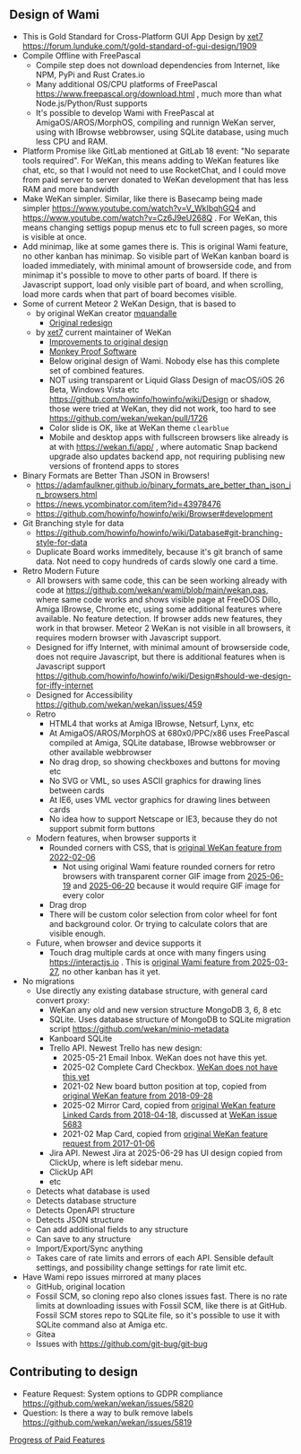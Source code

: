 ## Design of Wami

- This is Gold Standard for Cross-Platform GUI App Design by [xet7](https://github.com/xet7) https://forum.lunduke.com/t/gold-standard-of-gui-design/1909
- Compile Offline with FreePascal
  - Compile step does not download dependencies from Internet, like NPM, PyPi and Rust Crates.io
  - Many additional OS/CPU platforms of FreePascal https://www.freepascal.org/download.html , much more than what Node.js/Python/Rust supports
  - It's possible to develop Wami with FreePascal at AmigaOS/AROS/MorphOS, compiling and runnign WeKan server, using with IBrowse webbrowser, using SQLite database, using much less CPU and RAM.
- Platform Promise like GitLab mentioned at GitLab 18 event: "No separate tools required". For WeKan, this means adding to WeKan features like chat, etc, so that I would not need to use RocketChat, and I could move from paid server to server donated to WeKan development that has less RAM and more bandwidth
- Make WeKan simpler. Similar, like there is Basecamp being made simpler https://www.youtube.com/watch?v=V_WkIbqhGQ4 and https://www.youtube.com/watch?v=Cz6J9eU268Q . For WeKan, this means changing settigs popup menus etc to full screen pages, so more is visible at once.
- Add minimap, like at some games there is. This is original Wami feature, no other kanban has minimap. So visible part of WeKan kanban board is loaded immediately, with minimal amount of browserside code, and from minimap it's possible to move to other parts of board. If there is Javascript support, load only visible part of board, and when scrolling, load more cards when that part of board becomes visible.
- Some of current Meteor 2 WeKan Design, that is based to
  - by original WeKan creator [mquandalle](https://github.com/mquandalle)
    - [Original redesign](https://github.com/wekan/wekan/blob/main/docs/FAQ/FAQ.md#werent-you-called-libreboard-before) 
  - by [xet7](https://github.com/xet7) current maintainer of WeKan
    - [Improvements to original design](https://github.com/wekan/wekan/blob/main/docs/DeveloperDocs/Design-Principles.md)
    - [Monkey Proof Software](https://github.com/wekan/wekan/blob/main/docs/DeveloperDocs/Monkey-Proof-Software.md)
    - Below original design of Wami. Nobody else has this complete set of combined features.
    - NOT using transparent or Liquid Glass Design of macOS/iOS 26 Beta, Windows Vista etc https://github.com/howinfo/howinfo/wiki/Design or shadow, those were tried at WeKan, they did not work, too hard to see https://github.com/wekan/wekan/pull/1726
    - Color slide is OK, like at WeKan theme `clearblue`
    - Mobile and desktop apps with fullscreen browsers like already is at with https://wekan.fi/app/ , where automatic Snap backend upgrade also updates backend app, not requiring publising new versions of frontend apps to stores
- Binary Formats are Better Than JSON in Browsers!
  - https://adamfaulkner.github.io/binary_formats_are_better_than_json_in_browsers.html
  - https://news.ycombinator.com/item?id=43978476
  - https://github.com/howinfo/howinfo/wiki/Browser#development
- Git Branching style for data
  - https://github.com/howinfo/howinfo/wiki/Database#git-branching-style-for-data
  - Duplicate Board works immeditely, because it's git branch of same data. Not need to copy hundreds of cards slowly one card a time.
- Retro Modern Future
  - All browsers with same code, this can be seen working already with code at https://github.com/wekan/wami/blob/main/wekan.pas, where same code works and shows visible page at FreeDOS Dillo, Amiga IBrowse, Chrome etc, using some additional features where available. No feature detection. If browser adds new features, they work in that browser. Meteor 2 WeKan is not visible in all browsers, it requires modern browser with Javascript support.
  - Designed for iffy Internet, with minimal amount of browserside code, does not require Javascript, but there is additional features when is Javascript support https://github.com/howinfo/howinfo/wiki/Design#should-we-design-for-iffy-internet
  - Designed for Accessibility https://github.com/wekan/wekan/issues/459
  - Retro
    - HTML4 that works at Amiga IBrowse, Netsurf, Lynx, etc
    - At AmigaOS/AROS/MorphOS at 680x0/PPC/x86 uses FreePascal compiled at Amiga, SQLite database, IBrowse webbrowser or other available webbrowser
    - No drag drop, so showing checkboxes and buttons for moving etc
    - No SVG or VML, so uses ASCII graphics for drawing lines between cards
    - At IE6, uses VML vector graphics for drawing lines between cards
    - No idea how to support Netscape or IE3, because they do not support submit form buttons
  - Modern features, when browser supports it
    - Rounded corners with CSS, that is [original WeKan feature from 2022-02-06](https://github.com/wekan/wekan/issues/4326)
      - Not using original Wami feature rounded corners for retro browsers with transparent corner GIF image from [2025-06-19](https://github.com/wekan/wami/commit/60a6d583#diff-55eb6b0b766ec41c008ef615b2f1d3e24ba16b8c8ba549a84c5e73e2ab54344bR15-R17) and [2025-06-20](https://github.com/wekan/wami/commit/31ba33b37ab4b867fd2e344bf5ad004085745cb4) because it would require GIF image for every color
    - Drag drop
    - There will be custom color selection from color wheel for font and background color. Or trying to calculate colors that are visible enough.
  - Future, when browser and device supports it
    - Touch drag multiple cards at once with many fingers using https://interactjs.io . This is [original Wami feature from 2025-03-27](https://github.com/wekan/wami/commit/5ef07efeac081c372c5e389eb9e6d80704a2614f), no other kanban has it yet.
- No migrations
  - Use directly any existing database structure, with general card convert proxy:
    - WeKan any old and new version structure MongoDB 3, 6, 8 etc
    - SQLite. Uses database structure of MongoDB to SQLite migration script https://github.com/wekan/minio-metadata
    - Kanboard SQLite
    - Trello API. Newest Trello has new design:
      - 2025-05-21 Email Inbox. WeKan does not have this yet.
      - 2025-02 Complete Card Checkbox. [WeKan does not have this yet](https://github.com/wekan/wekan/issues/5818)
      - 2021-02 New board button position at top, copied from [original WeKan feature from 2018-09-28]( https://github.com/wekan/wekan/blob/main/CHANGELOG.md#v1511-2018-09-28-wekan-edge-release)
      - 2025-02 Mirror Card, copied from [original WeKan feature Linked Cards from 2018-04-18](https://github.com/wekan/wekan/pull/1592), discussed at [WeKan issue 5683](https://github.com/wekan/wekan/issues/5683)
      - 2021-02 Map Card, copied from [original WeKan feature request from 2017-01-06](https://github.com/wekan/wekan/issues/755)
    - Jira API. Newest Jira at 2025-06-29 has UI design copied from ClickUp, where is left sidebar menu.
    - ClickUp API
    - etc
  - Detects what database is used
  - Detects database structure
  - Detects OpenAPI structure
  - Detects JSON structure
  - Can add additional fields to any structure
  - Can save to any structure
  - Import/Export/Sync anything
  - Takes care of rate limits and errors of each API. Sensible default settings, and possibility change settings for rate limit etc.
- Have Wami repo issues mirrored at many places
  - GitHub, original location
  - Fossil SCM, so cloning repo also clones issues fast. There is no rate limits at downloading issues with Fossil SCM, like there is at GitHub. Fossil SCM stores repo to SQLite file, so it's possible to use it with SQLite command also at Amiga etc.
  - Gitea
  - Issues with https://github.com/git-bug/git-bug

## Contributing to design

- Feature Request: System options to GDPR compliance https://github.com/wekan/wekan/issues/5820
- Question: Is there a way to bulk remove labels https://github.com/wekan/wekan/issues/5819

[Progress of Paid Features](ProgressOfPaidFeatures.md)
